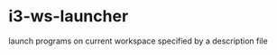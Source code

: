 i3-ws-launcher
==============

launch programs on current workspace specified by a description file
